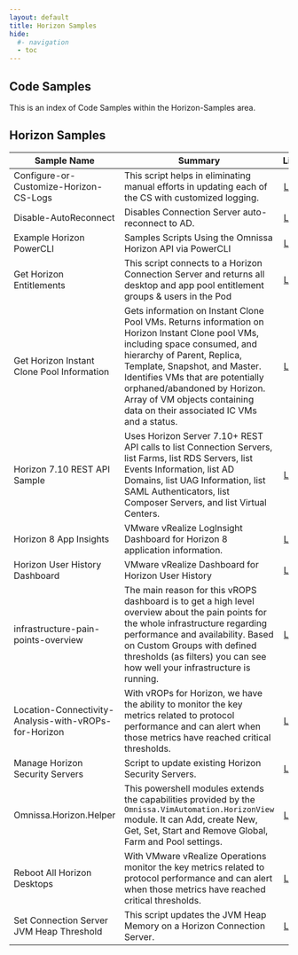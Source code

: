 ```yaml
---
layout: default
title: Horizon Samples
hide:
  #- navigation
  - toc
---
```


## Code Samples

This is an index of Code Samples within the Horizon-Samples area.

## Horizon Samples

| Sample Name | Summary | Link |
| --- | --- | ---:|
| Configure-or-Customize-Horizon-CS-Logs | This script helps in eliminating manual efforts in updating each of the CS with customized logging. | [Link](https://github.com/euc-oss/euc-samples/tree/main/Horizon-Samples/Configure-or-Customize-Horizon-CS-Logs) |
| Disable-AutoReconnect | Disables Connection Server auto-reconnect to AD. | [Link](https://github.com/euc-oss/euc-samples/tree/main/Horizon-Samples/Disable-AutoReconnect) |
| Example Horizon PowerCLI | Samples Scripts Using the Omnissa Horizon API via PowerCLI | [Link](https://github.com/euc-oss/euc-samples/tree/main/Horizon-Samples/Example%20Horizon%20PowerCLI) |
| Get Horizon Entitlements | This script connects to a Horizon Connection Server and returns all desktop and app pool entitlement groups & users in the Pod | [Link](https://github.com/euc-oss/euc-samples/tree/main/Horizon-Samples/Get%20Horizon%20Entitlements) |
| Get Horizon Instant Clone Pool Information | Gets information on Instant Clone Pool VMs. Returns information on Horizon Instant Clone pool VMs, including space consumed, and hierarchy of Parent, Replica, Template, Snapshot, and Master. Identifies VMs that are potentially orphaned/abandoned by Horizon. Array of VM objects containing data on their associated IC VMs and a status. | [Link](https://github.com/euc-oss/euc-samples/tree/main/Horizon-Samples/Get%20Horizon%20Instant%20Clone%20Pool%20Information) |
| Horizon 7.10 REST API Sample | Uses Horizon Server 7.10+ REST API calls to list Connection Servers, list Farms, list RDS Servers, list Events Information, list AD Domains, list UAG Information, list SAML Authenticators, list Composer Servers, and list Virtual Centers. | [Link](https://github.com/euc-oss/euc-samples/tree/main/Horizon-Samples/Horizon%207.10%20REST%20API%20Sample) |
| Horizon 8 App Insights | VMware vRealize LogInsight Dashboard for Horizon 8 application information. | [Link](https://github.com/euc-oss/euc-samples/tree/main/Horizon-Samples/Horizon%208%20App%20Insights) |
| Horizon User History Dashboard | VMware vRealize Dashboard for Horizon User History | [Link](https://github.com/euc-oss/euc-samples/tree/main/Horizon-Samples/Horizon%20User%20History%20Dashboard) |
| infrastructure-pain-points-overview | The main reason for this vROPS dashboard is to get a high level overview about the pain points for the whole infrastructure regarding performance and availability. Based on Custom Groups with defined thresholds (as filters) you can see how well your infrastructure is running. | [Link](https://github.com/euc-oss/euc-samples/tree/main/Horizon-Samples/infrastructure-pain-points-overview) |
| Location-Connectivity-Analysis-with-vROPs-for-Horizon | With vROPs for Horizon, we have the ability to monitor the key metrics related to protocol performance and can alert when those metrics have reached critical thresholds. | [Link](https://github.com/euc-oss/euc-samples/tree/main/Horizon-Samples/Location-Connectivity-Analysis-with-vROPs-for-Horizon) |
| Manage Horizon Security Servers | Script to update existing Horizon Security Servers. | [Link](https://github.com/euc-oss/euc-samples/tree/main/Horizon-Samples/Manage%20Horizon%20Security%20Servers) |
| Omnissa.Horizon.Helper | This powershell modules extends the capabilities provided by the `Omnissa.VimAutomation.HorizonView` module. It can Add, create New, Get, Set, Start and Remove Global, Farm and Pool settings. | [Link](https://github.com/euc-oss/euc-samples/tree/main/Horizon-Samples/Omnissa.Horizon.Helper) |
| Reboot All Horizon Desktops | With VMware vRealize Operations monitor the key metrics related to protocol performance and can alert when those metrics have reached critical thresholds. | [Link](https://github.com/euc-oss/euc-samples/tree/main/Horizon-Samples/Reboot%20All%20Horizon%20Desktops) |
| Set Connection Server JVM Heap Threshold | This script updates the JVM Heap Memory on a Horizon Connection Server. | [Link](https://github.com/euc-oss/euc-samples/tree/main/Horizon-Samples/Set%20Connection%20Server%20JVM%20Heap%20Threshold) |

